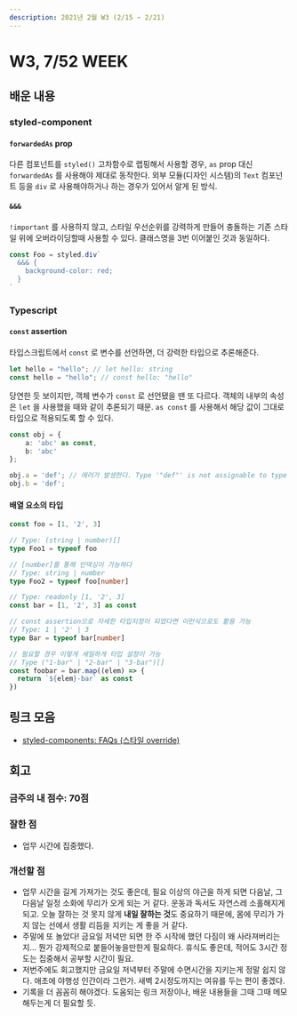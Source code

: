 ```yaml
---
description: 2021년 2월 W3 (2/15 ~ 2/21)
---
```


# W3, 7/52 WEEK

## 배운 내용

### styled-component

#### `forwardedAs` prop

다른 컴포넌트를 `styled()` 고차함수로 랩핑해서 사용할 경우, `as` prop 대신 `forwardedAs` 를 사용해야 제대로 동작한다. 외부 모듈\(디자인 시스템\)의 `Text` 컴포넌트 등을 `div` 로 사용해야하거나 하는 경우가 있어서 알게 된 방식.

#### `&&&`

`!important` 를 사용하지 않고, 스타일 우선순위를 강력하게 만들어 충돌하는 기존 스타일 위에 오버라이딩할때 사용할 수 있다. 클래스명을 3번 이어붙인 것과 동일하다.

```javascript
const Foo = styled.div`
  &&& {
    background-color: red;
  }
`
```

### Typescript

#### `const` assertion

타입스크립트에서 `const` 로 변수를 선언하면, 더 강력한 타입으로 추론해준다.

```typescript
let hello = "hello"; // let hello: string
const hello = "hello"; // const hello: "hello"
```

당연한 듯 보이지만, 객체 변수가 `const` 로 선언됐을 땐 또 다르다. 객체의 내부의 속성은 `let` 을 사용했을 때와 같이 추론되기 때문. `as const` 를 사용해서 해당 값이 그대로 타입으로 적용되도록 할 수 있다.

```typescript
const obj = {
    a: 'abc' as const,
    b: 'abc'
};

obj.a = 'def'; // 에러가 발생한다. Type '"def"' is not assignable to type '"abc"'
obj.b = 'def';
```

#### 배열 요소의 타입

```typescript
const foo = [1, '2', 3]

// Type: (string | number)[]
type Foo1 = typeof foo 

// [number]를 통해 인덱싱이 가능하다
// Type: string | number
type Foo2 = typeof foo[number] 

// Type: readonly [1, '2', 3]
const bar = [1, '2', 3] as const 

// const assertion으로 자세한 타입지정이 되었다면 이런식으로도 활용 가능
// Type: 1 | '2' | 3
type Bar = typeof bar[number]

// 필요할 경우 이렇게 세밀하게 타입 설정이 가능
// Type ("1-bar" | "2-bar" | "3-bar")[]
const foobar = bar.map((elem) => {
  return `${elem}-bar` as const
})
```

## 링크 모음

* [styled-components: FAQs \(스타일 override\)](https://styled-components.com/docs/faqs#how-can-i-override-styles-with-higher-specificity)

## 회고

### 금주의 내 점수: 70점

### 잘한 점

* 업무 시간에 집중했다.

### 개선할 점

* 업무 시간을 길게 가져가는 것도 좋은데, 필요 이상의 야근을 하게 되면 다음날, 그 다음날 일정 소화에 무리가 오게 되는 거 같다. 운동과 독서도 자연스레 소홀해지게 되고. 오늘 잘하는 것 못지 않게 **내일 잘하는 것**도 중요하기 때문에, 몸에 무리가 가지 않는 선에서 생활 리듬을 지키는 게 좋을 거 같다.
* 주말에 또 놀았다! 금요일 저녁만 되면 한 주 시작에 했던 다짐이 왜 사라져버리는지... 뭔가 강제적으로 붙들어놓을만한게 필요하다. 휴식도 좋은데, 적어도 3시간 정도는 집중해서 공부할 시간이 필요.
* 저번주에도 회고했지만 금요일 저녁부터 주말에 수면시간을 지키는게 정말 쉽지 않다. 애초에 야행성 인간이라 그런가. 새벽 2시정도까지는 여유를 두는 편이 좋겠다.
* 기록을 더 꼼꼼히 해야겠다. 도움되는 링크 저장이나, 배운 내용들을 그때 그때 메모해두는게 더 필요할 듯.

